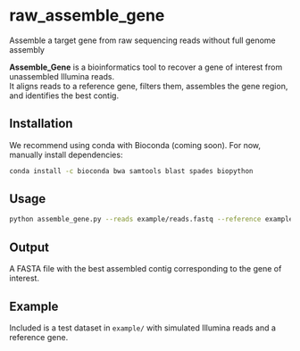 # raw_assemble_gene
Assemble a target gene from raw sequencing reads without full genome assembly

**Assemble_Gene** is a bioinformatics tool to recover a gene of interest from unassembled Illumina reads.  
It aligns reads to a reference gene, filters them, assembles the gene region, and identifies the best contig.

## Installation
We recommend using conda with Bioconda (coming soon). For now, manually install dependencies:

```bash
conda install -c bioconda bwa samtools blast spades biopython
```

## Usage

```bash
python assemble_gene.py --reads example/reads.fastq --reference example/ref_gene.fasta --output putative_gene.fasta
```

## Output
A FASTA file with the best assembled contig corresponding to the gene of interest.

## Example
Included is a test dataset in `example/` with simulated Illumina reads and a reference gene.
